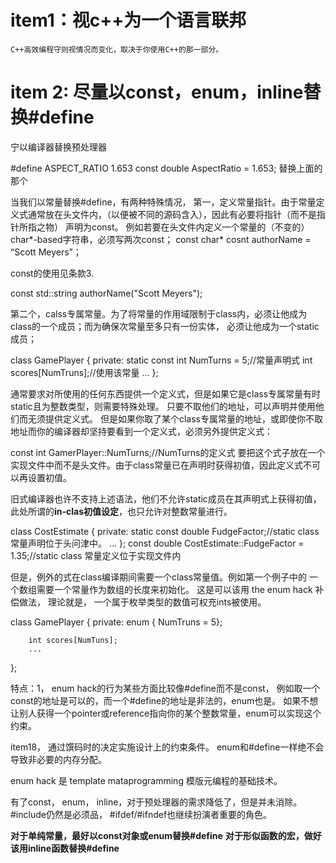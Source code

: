# item1：视c++为一个语言联邦
    C++高效编程守则视情况而变化，取决于你使用C++的那一部分。
# item 2: 尽量以const，enum，inline替换#define 
宁以编译器替换预处理器

#define ASPECT_RATIO 1.653 
const double AspectRatio = 1.653; 替换上面的那个

当我们以常量替换#define，有两种特殊情况，
第一，定义常量指针。由于常量定义式通常放在头文件内，（以便被不同的源码含入），因此有必要将指针（而不是指针所指之物）
声明为const。
例如若要在头文件内定义一个常量的（不变的）char*-based字符串，必须写两次const；
const char* cosnt authorName = “Scott Meyers”；

const的使用见条款3.

const std::string authorName("Scott Meyers");

第二个，calss专属常量。为了将常量的作用域限制于class内，必须让他成为class的一个成员；而为确保次常量至多只有一份实体，
必须让他成为一个static成员；

class GamePlayer {
   private:
       static const int NumTurns = 5;//常量声明式
        int scores[NumTruns];//使用该常量
        ...
};

通常要求对所使用的任何东西提供一个定义式，但是如果它是class专属常量有时static且为整数类型，则需要特殊处理。
只要不取他们的地址，可以声明并使用他们而无须提供定义式。
但是如果你取了某个class专属常量的地址，或即使你不取地址而你的编译器却坚持要看到一个定义式，必须另外提供定义式：

const int GamerPlayer::NumTurns;//NumTurns的定义式 
要把这个式子放在一个实现文件中而不是头文件。由于class常量已在声明时获得初值，因此定义式不可以再设置初值。


旧式编译器也许不支持上述语法，他们不允许static成员在其声明式上获得初值，此处所谓的**in-clas初值设定**，也只允许对整数常量进行。

class CostEstimate {
    private:
        static const double FudgeFactor;//static class常量声明位于头问津中。
    ...
};
const double CostEstimate::FudgeFactor = 1.35;//static class 常量定义位于实现文件内

但是，例外的式在class编译期间需要一个class常量值。例如第一个例子中的 一个数组需要一个常量作为数组的长度来初始化。
这是可以该用 the enum hack 补偿做法， 理论就是， 一个属于枚举类型的数值可权充ints被使用。

class GamePlayer {
    private:
        enum { NumTruns = 5};

        int scores[NumTuns];
        ...
};

特点：1， enum hack的行为某些方面比较像#define而不是const， 例如取一个const的地址是可以的，而一个#define的地址是非法的，enum也是。
如果不想让别人获得一个pointer或reference指向你的某个整数常量，enum可以实现这个约束。

item18， 通过馔码时的决定实施设计上的约束条件。
enum和#define一样绝不会导致非必要的内存分配。

enum hack 是 template mataprogramming 模版元编程的基础技术。

有了const， enum， inline，对于预处理器的需求降低了，但是并未消除。#include仍然是必须品，
#ifdef/#ifndef也继续扮演者重要的角色。

**对于单纯常量，最好以const对象或enum替换#define**
**对于形似函数的宏，做好该用inline函数替换#define**